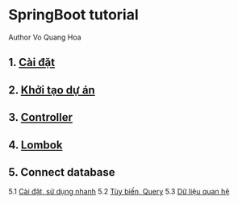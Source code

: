 # SpringBoot tutorial
Author Vo Quang Hoa

## 1. [Cài đặt](Setup.md)
## 2. [Khởi tạo dự án](Init.md)
## 3. [Controller](Controllers.md)
## 4. [Lombok](Lombok.md)

## 5. Connect database
5.1 [Cài đặt, sử dụng nhanh](Database-1.md)
5.2 [Tùy biến, Query](Database-2.md)
5.3 [Dữ liệu quan hệ](Database-3.md)